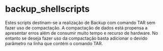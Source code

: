 # backup_shellscripts
Estes scripts destinam-se a realização de Backup com comando TAR sem fazer uso de compactação. A compactação de dados está propensa a apresentar erros além de consumir muito tempo e recurso de hardware. No entanto se deseja fazer uso da compactação basta adicionar o devido parâmetro na linha que contém o comando TAR.
